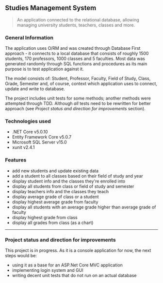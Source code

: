 ## Studies Management System
>An application connected to the relational database, allowing managing university students, teachers, classes and more.

### General Information
The application uses O/RM and was created through Database First approach - it connects to a local database that consists of roughly 
1500 students, 170 professors, 1000 classes and 5 faculties. Most data was generated randomly through SQL functions and procedures
as its main purpose is to test application against it.

The model consists of: Student, Professor, Faculty, Field of Study, Class, Grade, Semester and, of course, context which application uses
to connect, update and write to database.

The project includes unit tests for some methods; another methods were attempted through TDD. Although *all* tests need to be rewritten
for better approach (see *Project status and direction for improvements* section).

### Technologies used
- .NET Core v5.0.10
- Entity Framework Core v5.0.7
- Microsoft SQL Server v15.0
- xunit v2.4.1

### Features
- add new students and update existing data
- add a student to all classes based on their field of study and year
- display student info and the classes they're enrolled into
- display all students from class or field of study and semester
- display teachers info and the classes they teach
- display average grade of class or a student
- display highest average grade from faculty
- display all students with an average grade higher than average grade of faculty
- display highest grade from class
- display all grades from class (as a chart)

___

### Project status and direction for improvements
This project is in progress. As it is a console application for now, the next steps would be:
- using it as a base for an ASP.Net Core MVC application
- implementing login system and GUI
- writing decent unit tests that do not run on an actual database
